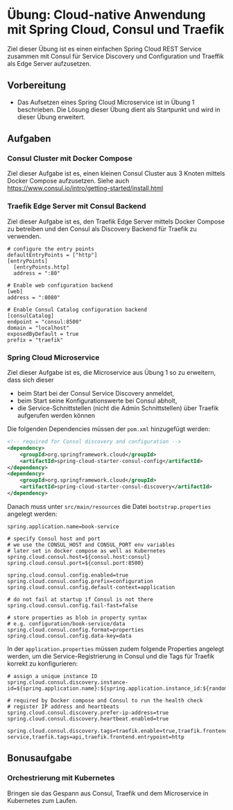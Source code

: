 # Übung: Cloud-native Anwendung mit Spring Cloud, Consul und Traefik

Ziel dieser Übung ist es einen einfachen Spring Cloud REST Service zusammen mit Consul
für Service Discovery und Configuration und Traeffik als Edge Server aufzusetzen.

## Vorbereitung

* Das Aufsetzen eines Spring Cloud Microservice ist in Übung 1 beschrieben. Die Lösung dieser
Übung dient als Startpunkt und wird in dieser Übung erweitert.

## Aufgaben

### Consul Cluster mit Docker Compose

Ziel dieser Aufgabe ist es, einen kleinen Consul Cluster aus 3 Knoten mittels Docker Compose
aufzusetzen. Siehe auch https://www.consul.io/intro/getting-started/install.html

### Traefik Edge Server mit Consul Backend

Ziel dieser Aufgabe ist es, den Traefik Edge Server mittels Docker Compose zu betreiben und den
Consul als Discovery Backend für Traefik zu verwenden.

```
# configure the entry points
defaultEntryPoints = ["http"]
[entryPoints]
  [entryPoints.http]
  address = ":80"

# Enable web configuration backend
[web]
address = ":8080"

# Enable Consul Catalog configuration backend
[consulCatalog]
endpoint = "consul:8500"
domain = "localhost"
exposedByDefault = true
prefix = "traefik"
```

### Spring Cloud Microservice

Ziel dieser Aufgabe ist es, die Microservice aus Übung 1 so zu erweitern, dass sich dieser

* beim Start bei der Consul Service Discovery anmeldet,
* beim Start seine Konfigurationswerte bei Consul abholt,
* die Service-Schnittstellen (nicht die Admin Schnittstellen) über Traefik aufgerufen werden können

Die folgenden Dependencies müssen der `pom.xml` hinzugefügt werden:

```xml
<!-- required for Consol discovery and configuration -->
<dependency>
    <groupId>org.springframework.cloud</groupId>
    <artifactId>spring-cloud-starter-consul-config</artifactId>
</dependency>
<dependency>
    <groupId>org.springframework.cloud</groupId>
    <artifactId>spring-cloud-starter-consul-discovery</artifactId>
</dependency>
```

Danach muss unter `src/main/resources` die Datei `bootstrap.properties` angelegt werden:

```
spring.application.name=book-service

# specify Consul host and port
# we use the CONSUL_HOST and CONSUL_PORT env variables
# later set in docker compose as well as Kubernetes
spring.cloud.consul.host=${consul.host:consul}
spring.cloud.consul.port=${consul.port:8500}

spring.cloud.consul.config.enabled=true
spring.cloud.consul.config.prefix=configuration
spring.cloud.consul.config.default-context=application

# do not fail at startup if Consul is not there
spring.cloud.consul.config.fail-fast=false

# store properties as blob in property syntax
# e.g. configuration/book-service/data
spring.cloud.consul.config.format=properties
spring.cloud.consul.config.data-key=data
```

In der `application.properties` müssen zudem folgende Properties angelegt werden, um die Service-Registrierung
in Consul und die Tags für Traefik korrekt zu konfigurieren:

```
# assign a unique instance ID
spring.cloud.consul.discovery.instance-id=${spring.application.name}:${spring.application.instance_id:${random.value}}

# required by Docker compose and Consul to run the health check
# register IP address and heartbeats
spring.cloud.consul.discovery.prefer-ip-address=true
spring.cloud.consul.discovery.heartbeat.enabled=true

spring.cloud.consul.discovery.tags=traefik.enable=true,traefik.frontend.rule=PathPrefixStrip:/book-service,traefik.tags=api,traefik.frontend.entrypoint=http
```

## Bonusaufgabe

### Orchestrierung mit Kubernetes

Bringen sie das Gespann aus Consul, Traefik und dem Microservice in Kubernetes zum Laufen.
